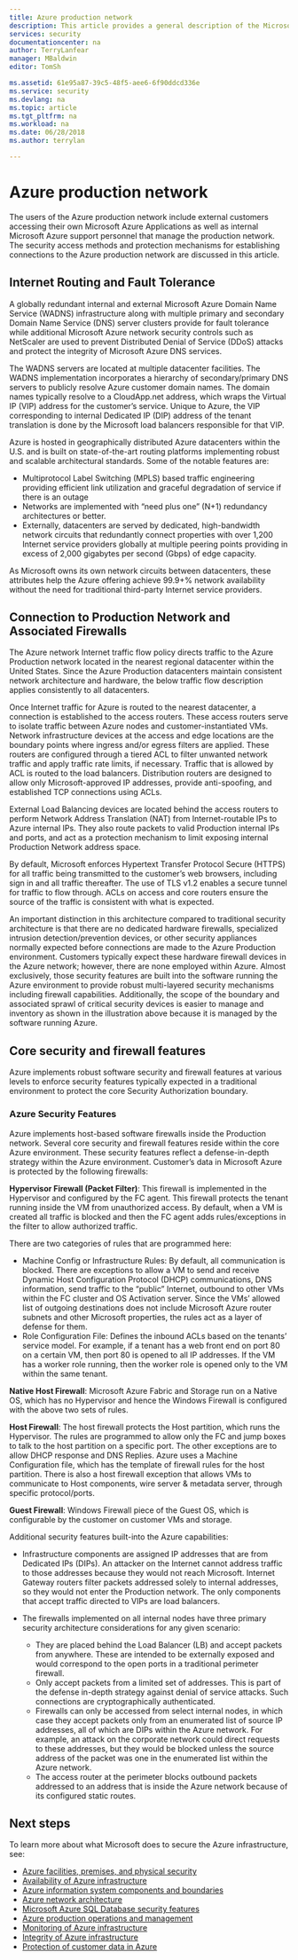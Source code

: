 ```yaml
---
title: Azure production network
description: This article provides a general description of the Microsoft Azure production network.
services: security
documentationcenter: na
author: TerryLanfear
manager: MBaldwin
editor: TomSh

ms.assetid: 61e95a87-39c5-48f5-aee6-6f90ddcd336e
ms.service: security
ms.devlang: na
ms.topic: article
ms.tgt_pltfrm: na
ms.workload: na
ms.date: 06/28/2018
ms.author: terrylan

---
```


# Azure production network
The users of the Azure production network include external customers accessing their own Microsoft Azure Applications as well as internal Microsoft Azure support personnel that manage the production network. The security access methods and protection mechanisms for establishing connections to the Azure production network are discussed in this article.

## Internet Routing and Fault Tolerance
A globally redundant internal and external Microsoft Azure Domain Name Service (WADNS) infrastructure along with multiple primary and secondary Domain Name Service (DNS) server clusters provide for fault tolerance while additional Microsoft Azure network security controls such as NetScaler are used to prevent Distributed Denial of Service (DDoS) attacks and protect the integrity of Microsoft Azure DNS services.

The WADNS servers are located at multiple datacenter facilities. The WADNS implementation incorporates a hierarchy of secondary/primary DNS servers to publicly resolve Azure customer domain names. The domain names typically resolve to a CloudApp.net address, which wraps the Virtual IP (VIP) address for the customer’s service. Unique to Azure, the VIP corresponding to internal Dedicated IP (DIP) address of the tenant translation is done by the Microsoft load balancers responsible for that VIP.

Azure is hosted in geographically distributed Azure datacenters within the U.S. and is built on state-of-the-art routing platforms implementing robust and scalable architectural standards. Some of the notable features are:

- Multiprotocol Label Switching (MPLS) based traffic engineering providing efficient link utilization and graceful degradation of service if there is an outage
- Networks are implemented with “need plus one” (N+1) redundancy architectures or better.
- Externally, datacenters are served by dedicated, high-bandwidth network circuits that redundantly connect properties with over 1,200 Internet service providers globally at multiple peering points providing in excess of 2,000 gigabytes per second (Gbps) of edge capacity.

As Microsoft owns its own network circuits between datacenters, these attributes help the Azure offering achieve 99.9+% network availability without the need for traditional third-party Internet service providers.

## Connection to Production Network and Associated Firewalls
The Azure network Internet traffic flow policy directs traffic to the Azure Production network located in the nearest regional datacenter within the United States. Since the Azure Production datacenters maintain consistent network architecture and hardware, the below traffic flow description applies consistently to all datacenters.

Once Internet traffic for Azure is routed to the nearest datacenter, a connection is established to the access routers. These access routers serve to isolate traffic between Azure nodes and customer-instantiated VMs. Network infrastructure devices at the access and edge locations are the boundary points where ingress and/or egress filters are applied. These routers are configured through a tiered ACL to filter unwanted network traffic and apply traffic rate limits, if necessary. Traffic that is allowed by ACL is routed to the load balancers. Distribution routers are designed to allow only Microsoft-approved IP addresses, provide anti-spoofing, and established TCP connections using ACLs.

External Load Balancing devices are located behind the access routers to perform Network Address Translation (NAT) from Internet-routable IPs to Azure internal IPs. They also route packets to valid Production internal IPs and ports, and act as a protection mechanism to limit exposing internal Production Network address space.

By default, Microsoft enforces Hypertext Transfer Protocol Secure (HTTPS) for all traffic being transmitted to the customer’s web browsers, including sign in and all traffic thereafter. The use of TLS v1.2 enables a secure tunnel for traffic to flow through. ACLs on access and core routers ensure the source of the traffic is consistent with what is expected.

An important distinction in this architecture compared to traditional security architecture is that there are no dedicated hardware firewalls, specialized intrusion detection/prevention devices, or other security appliances normally expected before connections are made to the Azure Production environment. Customers typically expect these hardware firewall devices in the Azure network; however, there are none employed within Azure. Almost exclusively, those security features are built into the software running the Azure environment to provide robust multi-layered security mechanisms including firewall capabilities. Additionally, the scope of the boundary and associated sprawl of critical security devices is easier to manage and inventory as shown in the illustration above because it is managed by the software running Azure.

## Core security and firewall features
Azure implements robust software security and firewall features at various levels to enforce security features typically expected in a traditional environment to protect the core Security Authorization boundary.

### Azure Security Features
Azure implements host-based software firewalls inside the Production network. Several core security and firewall features reside within the core Azure environment. These security features reflect a defense-in-depth strategy within the Azure environment. Customer’s data in Microsoft Azure is protected by the following firewalls:

**Hypervisor Firewall (Packet Filter)**: This firewall is implemented in the Hypervisor and configured by the FC agent. This firewall protects the tenant running inside the VM from unauthorized access. By default, when a VM is created all traffic is blocked and then the FC agent adds rules/exceptions in the filter to allow authorized traffic.

There are two categories of rules that are programmed here:

- Machine Config or Infrastructure Rules: By default, all communication is blocked. There are exceptions to allow a VM to send and receive Dynamic Host Configuration Protocol (DHCP) communications, DNS information, send traffic to the “public” Internet, outbound to other VMs within the FC cluster and OS Activation server. Since the VMs’ allowed list of outgoing destinations does not include Microsoft Azure router subnets and other Microsoft properties, the rules act as a layer of defense for them.
- Role Configuration File: Defines the inbound ACLs based on the tenants’ service model. For example, if a tenant has a web front end on port 80 on a certain VM, then port 80 is opened to all IP addresses. If the VM has a worker role running, then the worker role is opened only to the VM within the same tenant.

**Native Host Firewall**: Microsoft Azure Fabric and Storage run on a Native OS, which has no Hypervisor and hence the Windows Firewall is configured with the above two sets of rules.

**Host Firewall**: The host firewall protects the Host partition, which runs the Hypervisor. The rules are programmed to allow only the FC and jump boxes to talk to the host partition on a specific port. The other exceptions are to allow DHCP response and DNS Replies. Azure uses a Machine Configuration file, which has the template of firewall rules for the host partition. There is also a host firewall exception that allows VMs to communicate to Host components, wire server & metadata server, through specific protocol/ports.

**Guest Firewall**: Windows Firewall piece of the Guest OS, which is configurable by the customer on customer VMs and storage.

Additional security features built-into the Azure capabilities:

- Infrastructure components are assigned IP addresses that are from Dedicated IPs (DIPs). An attacker on the Internet cannot address traffic to those addresses because they would not reach Microsoft. Internet Gateway routers filter packets addressed solely to internal addresses, so they would not enter the Production network. The only components that accept traffic directed to VIPs are load balancers.
- The firewalls implemented on all internal nodes have three primary security architecture considerations for any given scenario:

   - They are placed behind the Load Balancer (LB) and accept packets from anywhere. These are intended to be externally exposed and would correspond to the open ports in a traditional perimeter firewall.
   - Only accept packets from a limited set of addresses. This is part of the defense in-depth strategy against denial of service attacks. Such connections are cryptographically authenticated.
   - Firewalls can only be accessed from select internal nodes, in which case they accept packets only from an enumerated list of source IP addresses, all of which are DIPs within the Azure network. For example, an attack on the corporate network could direct requests to these addresses, but they would be blocked unless the source address of the packet was one in the enumerated list within the Azure network.
   - The access router at the perimeter blocks outbound packets addressed to an address that is inside the Azure network because of its configured static routes.

## Next steps
To learn more about what Microsoft does to secure the Azure infrastructure, see:

- [Azure facilities, premises, and physical security](azure-physical-security.md)
- [Availability of Azure infrastructure](azure-infrastructure-availability.md)
- [Azure information system components and boundaries](azure-infrastructure-components.md)
- [Azure network architecture](azure-infrastructure-network.md)
- [Microsoft Azure SQL Database security features](azure-infrastructure-sql.md)
- [Azure production operations and management](azure-infrastructure-operations.md)
- [Monitoring of Azure infrastructure](azure-infrastructure-monitoring.md)
- [Integrity of Azure infrastructure](azure-infrastructure-integrity.md)
- [Protection of customer data in Azure](azure-protection-of-customer-data.md)
